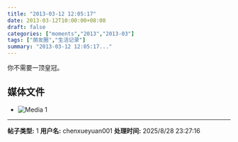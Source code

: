 ```yaml
---
title: "2013-03-12 12:05:17"
date: 2013-03-12T10:00:00+08:00
draft: false
categories: ["moments","2013","2013-03"]
tags: ["朋友圈","生活记录"]
summary: "2013-03-12 12:05:17..."
---
```


你不需要一顶皇冠。

## 媒体文件

- ![Media 1](/Moments/photos/2013-03-12/201303121205170.jpg)

---

**帖子类型:** 1
**用户名:** chenxueyuan001
**处理时间:** 2025/8/28 23:27:16